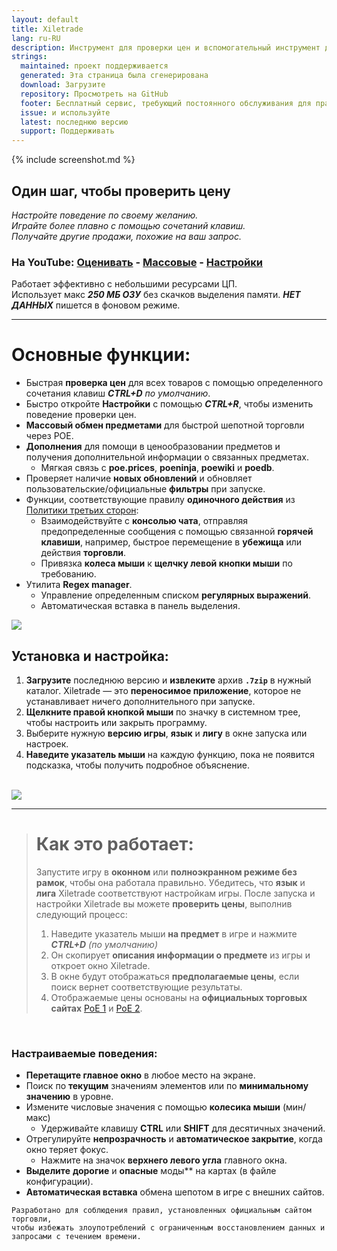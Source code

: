 ```yaml
---
layout: default
title: Xiletrade
lang: ru-RU
description: Инструмент для проверки цен и вспомогательный инструмент для игр Path Of Exile
strings:
  maintained: проект поддерживается
  generated: Эта страница была сгенерирована
  download: Загрузите
  repository: Просмотреть на GitHub
  footer: Бесплатный сервис, требующий постоянного обслуживания для правильной работы.
  issue: и используйте
  latest: последнюю версию
  support: Поддерживать
---
```

{% include screenshot.md %}
## Один шаг, чтобы проверить цену

*Настройте поведение по своему желанию.*  
*Играйте более плавно с помощью сочетаний клавиш.*  
*Получайте другие продажи, похожие на ваш запрос.*  

### На YouTube: [Оценивать](https://youtu.be/4mP3uOsr8oc) - [Массовые](https://youtu.be/6yuLZXTho-A) - [Настройки](https://youtu.be/libdIjrNM-8)

Работает эффективно с небольшими ресурсами ЦП.  
Использует макс ***250 МБ ОЗУ*** без скачков выделения памяти. 
***НЕТ ДАННЫХ*** пишется в фоновом режиме.  

* * *

# Основные функции:

- Быстрая **проверка цен** для всех товаров с помощью определенного сочетания клавиш ***CTRL+D*** *по умолчанию*.
- Быстро откройте **Настройки** с помощью ***CTRL+R***, чтобы изменить поведение проверки цен.
- **Массовый обмен предметами** для быстрой шепотной торговли через POE.
- **Дополнения** для помощи в ценообразовании предметов и получения дополнительной информации о связанных предметах.
	- Мягкая связь с **poe.prices**, **poeninja**, **poewiki** и **poedb**.
- Проверяет наличие **новых обновлений** и обновляет пользовательские/официальные **фильтры** при запуске.
- Функции, соответствующие правилу **одиночного действия** из [Политики третьих сторон](https://www.pathofexile.com/developer/docs#policy):
	- Взаимодействуйте с **консолью чата**, отправляя предопределенные сообщения с помощью связанной **горячей клавиши**,
например, быстрое перемещение в **убежища** или действия **торговли**.
	- Привязка **колеса мыши** к **щелчку левой кнопки мыши** по требованию.
- Утилита **Regex manager**.
	- Управление определенным списком **регулярных выражений**.
	- Автоматическая вставка в панель выделения.  

<img align="center" src="https://github.com/user-attachments/assets/1a3229fe-9f61-4c18-b4de-98e2ee026ace">
<br>

## Установка и настройка:

1. **Загрузите** последнюю версию и **извлеките** архив **`.7zip`** в нужный каталог.
Xiletrade — это **переносимое приложение**, которое не устанавливает ничего дополнительного при запуске.
2. **Щелкните правой кнопкой мыши** по значку в системном трее, чтобы настроить или закрыть программу.
3. Выберите нужную **версию игры**, **язык** и **лигу** в окне запуска или настроек.
4. **Наведите указатель мыши** на каждую функцию, пока не появится подсказка, чтобы получить подробное объяснение.  
<br>
<img src="https://github.com/user-attachments/assets/2aa8b83a-9144-4b56-8d79-1808aac0d486">
<br>

* * *
> # Как это работает:
>
> Запустите игру в **оконном** или **полноэкранном режиме без рамок**, чтобы она работала правильно.
> Убедитесь, что **язык** и **лига** Xiletrade соответствуют настройкам игры.
> После запуска и настройки Xiletrade вы можете **проверить цены**, выполнив следующий процесс:
>   1. Наведите указатель мыши **на предмет** в игре и нажмите ***CTRL+D*** *(по умолчанию)*
>   2. Он скопирует **описания информации о предмете** из игры и откроет окно Xiletrade.
>   3. В окне будут отображаться **предполагаемые цены**, если поиск вернет соответствующие результаты.
>   4. Отображаемые цены основаны на **официальных торговых сайтах** [PoE 1](https://www.pathofexile.com/trade/search/) и [PoE 2](https://www.pathofexile.com/trade2/search/poe2/).
<br>

### Настраиваемые поведения:

* **Перетащите главное окно** в любое место на экране.
* Поиск по **текущим** значениям элементов или по **минимальному значению** в уровне.
* Измените числовые значения с помощью **колесика мыши** (мин/макс)
	* Удерживайте клавишу **CTRL** или **SHIFT** для десятичных значений.
* Отрегулируйте **непрозрачность** и **автоматическое закрытие**, когда окно теряет фокус.
	* Нажмите на значок **верхнего левого угла** главного окна.
* **Выделите** **дорогие** и **опасные** моды** на картах (в файле конфигурации).
* **Автоматическая вставка** обмена шепотом в игре с внешних сайтов.

```
Разработано для соблюдения правил, установленных официальным сайтом торговли,
чтобы избежать злоупотреблений с ограниченным восстановлением данных и запросами с течением времени.
```